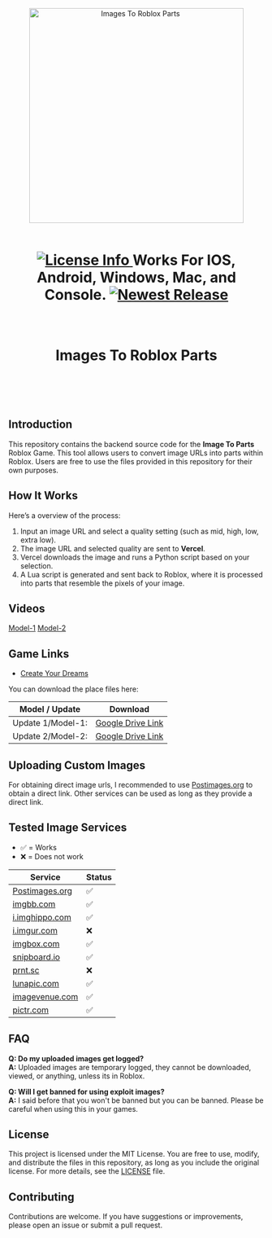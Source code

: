 <!---
Copyright 2024 Colten Wade Parker. All rights reserved.

Licensed under the MIT License;
you may not use this file except in compliance with the License.
You may obtain a copy of the License at

    https://opensource.org/licenses/MIT

Unless required by applicable law or agreed to in writing, software
distributed under the License is distributed on an "AS IS" BASIS,
WITHOUT WARRANTIES OR CONDITIONS OF ANY KIND, either express or implied.
See the License for the specific language governing permissions and
limitations under the License.
-->

<p align="center">
  <img alt="Images To Roblox Parts" src="https://i.postimg.cc/MGx8XrT6/Roblox-Logo-2022.jpg" width="422" height="422" style="max-width: 100%;">
  <br/>
  <br/>
</p>

<h1 align="center">
    <a href="https://github.com/coltenthefirst/image-to-roblox">
        <img alt="License Info" src="https://img.shields.io/badge/License-MIT-blue.svg">
    </a>
    Works For IOS, Android, Windows, Mac, and Console.
    <a href="https://github.com/coltenthefirst/image-to-roblox/releases">
        <img alt="Newest Release" src="https://img.shields.io/github/release/coltenthefirst/image-to-roblox.svg">
    </a>
</h1>

<p align="center">
  <img alt="asset" src="https://cdn.vectorstock.com/i/500p/16/54/checkerboard-black-and-white-background-vector-33401654.jpg" width="5000" height="10" style="max-width: 100%;">
  <br/>
  <br/>
</p>

<h1 align="center">
    Images To Roblox Parts
</h1>

<br>

<p align="center">
  <img alt="asset" src="https://cdn.vectorstock.com/i/500p/16/54/checkerboard-black-and-white-background-vector-33401654.jpg" width="5000" height="10" style="max-width: 100%;">
  <br/>
  <br/>
</p>

## Introduction

This repository contains the backend source code for the **Image To Parts** Roblox Game. This tool allows users to convert image URLs into parts within Roblox. Users are free to use the files provided in this repository for their own purposes.

## How It Works
Here’s a overview of the process:
1. Input an image URL and select a quality setting (such as mid, high, low, extra low).
2. The image URL and selected quality are sent to **Vercel**.
3. Vercel downloads the image and runs a Python script based on your selection.
4. A Lua script is generated and sent back to Roblox, where it is processed into parts that resemble the pixels of your image.

## Videos
[Model-1](https://www.youtube.com/watch?v=oFm_znA53r8)
[Model-2](https://www.youtube.com/watch?v=6pRmz4_hoDo)

## Game Links
- [Create Your Dreams](https://www.roblox.com/games/128560311364952/Create-Your-Dreams)


You can download the place files here:

| Model / Update                            | Download |
|------------------------------------|--------|
| Update 1/Model-1: |[Google Drive Link](https://drive.google.com/file/d/1YdDMn-is_UD_VkbfgQKzQ3mzjJb5QZHY/view?usp=sharing)|
| Update 2/Model-2: |[Google Drive Link](https://drive.google.com/file/d/1GUnPJWO0sX8VsMysFi1eTUbYXyJKcshk/view?usp=sharing)|


## Uploading Custom Images
For obtaining direct image urls, I recommended to use [Postimages.org](https://postimages.org/) to obtain a direct link. Other services can be used as long as they provide a direct link.

## Tested Image Services
- ✅ = Works
- ❌ = Does not work

| Service                            | Status |
|------------------------------------|--------|
| [Postimages.org](https://postimages.org/)      | ✅     |
| [imgbb.com](https://imgbb.com/)                | ✅     |
| [i.imghippo.com](https://i.imghippo.com)       | ✅     |
| [i.imgur.com](https://i.imgur.com)             | ❌     |
| [imgbox.com](https://imgbox.com/)              | ✅     |
| [snipboard.io](https://snipboard.io/)          | ✅     |
| [prnt.sc](https://prnt.sc/)                    | ❌     |
| [lunapic.com](https://www7.lunapic.com/editor/?action=quick-upload) | ✅     |
| [imagevenue.com](https://www.imagevenue.com/)  | ✅     |
| [pictr.com](https://pictr.com/upload)          | ✅     |

## FAQ

**Q: Do my uploaded images get logged?**  
**A:** Uploaded images are temporary logged, they cannot be downloaded, viewed, or anything, unless its in Roblox.

**Q: Will I get banned for using exploit images?**  
**A:** I said before that you won't be banned but you can be banned. Please be careful when using this in your games.

## License
This project is licensed under the MIT License. You are free to use, modify, and distribute the files in this repository, as long as you include the original license. For more details, see the [LICENSE](LICENSE) file.

## Contributing
Contributions are welcome. If you have suggestions or improvements, please open an issue or submit a pull request.
